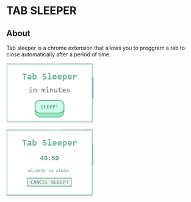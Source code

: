 # TAB SLEEPER

## About
Tab sleeper is a chrome extension that allows you to proggram a tab to close automatically after a period of time.

![alt text](https://github.com/flnacif/tab-sleeper/blob/main/img/sleep.png?raw=true)

![alt text](https://github.com/flnacif/tab-sleeper/blob/main/img/cancel-sleep.png?raw=true)
